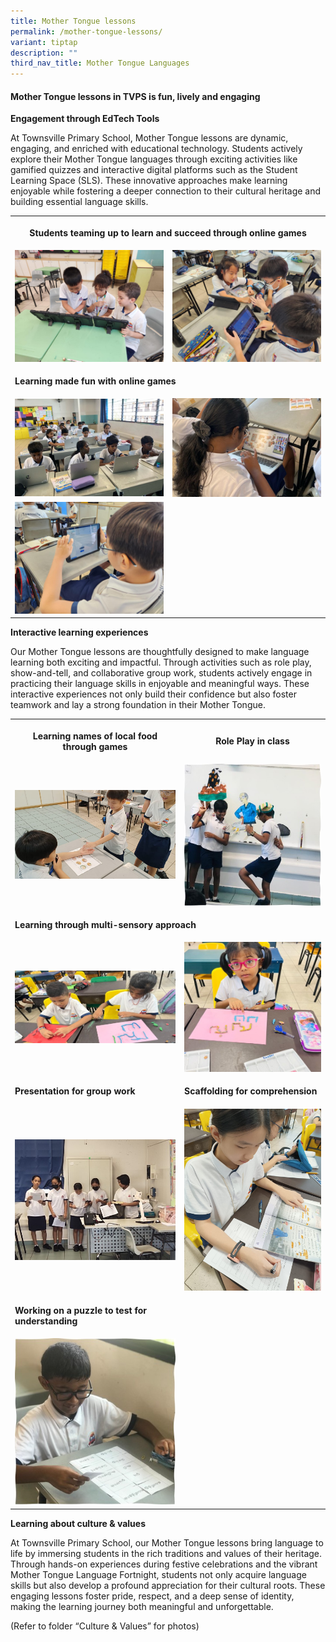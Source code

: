 ```yaml
---
title: Mother Tongue lessons
permalink: /mother-tongue-lessons/
variant: tiptap
description: ""
third_nav_title: Mother Tongue Languages
---
```

<h4><strong>Mother Tongue lessons in TVPS is fun, lively and engaging</strong></h4>
<p><strong>Engagement through EdTech Tools</strong>
</p>
<p>At Townsville Primary School, Mother Tongue lessons are dynamic, engaging,
and enriched with educational technology. Students actively explore their
Mother Tongue languages through exciting activities like gamified quizzes
and interactive digital platforms such as the Student Learning Space (SLS).
These innovative approaches make learning enjoyable while fostering a deeper
connection to their cultural heritage and building essential language skills.</p>
<table style="minWidth: 50px">
<colgroup>
<col>
<col>
</colgroup>
<tbody>
<tr>
<th rowspan="1" colspan="2">
<p>Students teaming up to learn and succeed through online games</p>
</th>
</tr>
<tr>
<td rowspan="1" colspan="1">
<div class="isomer-image-wrapper">
<img style="width: 100%" height="auto" width="100%" alt="" src="/images/Mother Tongue Language/EdTech Tools/Students_teaming_up_to_learn_and_succeed_through_online_games_2.jpg">
</div>
</td>
<td rowspan="1" colspan="1">
<div class="isomer-image-wrapper">
<img style="width: 100%" height="auto" width="100%" alt="" src="/images/Mother Tongue Language/EdTech Tools/Students_teaming_up_to_learn_and_succeed_through_online_games_1.jpg">
</div>
</td>
</tr>
<tr>
<td rowspan="1" colspan="2">
<p><strong>Learning made fun with online games</strong>
</p>
</td>
</tr>
<tr>
<td rowspan="1" colspan="1">
<div class="isomer-image-wrapper">
<img style="width: 100%" height="auto" width="100%" alt="" src="/images/Mother Tongue Language/EdTech Tools/Leveraging_on_Technology_for_learning_2.jpg">
</div>
</td>
<td rowspan="1" colspan="1">
<div class="isomer-image-wrapper">
<img style="width: 100%" height="auto" width="100%" alt="" src="/images/Mother Tongue Language/EdTech Tools/Leveraging_on_Technology_for_learning_1.jpg">
</div>
</td>
</tr>
<tr>
<td rowspan="1" colspan="1">
<div class="isomer-image-wrapper">
<img style="width: 100%" height="auto" width="100%" alt="" src="/images/Mother Tongue Language/EdTech Tools/Learning_made_fun_with_online_games.jpg">
</div>
</td>
<td rowspan="1" colspan="1">
<p></p>
</td>
</tr>
</tbody>
</table>
<p><strong>Interactive learning experiences</strong>
</p>
<p>Our Mother Tongue lessons are thoughtfully designed to make language learning
both exciting and impactful. Through activities such as role play, show-and-tell,
and collaborative group work, students actively engage in practicing their
language skills in enjoyable and meaningful ways. These interactive experiences
not only build their confidence but also foster teamwork and lay a strong
foundation in their Mother Tongue.</p>
<table style="minWidth: 50px">
<colgroup>
<col>
<col>
</colgroup>
<tbody>
<tr>
<th rowspan="1" colspan="1">
<p>Learning names of local food through games</p>
</th>
<th rowspan="1" colspan="1">
<p>Role Play in class</p>
</th>
</tr>
<tr>
<td rowspan="1" colspan="1">
<div class="isomer-image-wrapper">
<img style="width: 100%" height="auto" width="100%" alt="" src="/images/Mother Tongue Language/Learning Experience/Learning_names_of_local_food_through_games.jpg">
</div>
</td>
<td rowspan="1" colspan="1">
<div class="isomer-image-wrapper">
<img style="width: 100%" height="auto" width="100%" alt="" src="/images/Mother Tongue Language/Learning Experience/Role_Play_in_class.jpg">
</div>
</td>
</tr>
<tr>
<td rowspan="1" colspan="2">
<p><strong>Learning through multi-sensory approach</strong>
</p>
</td>
</tr>
<tr>
<td rowspan="1" colspan="1">
<div class="isomer-image-wrapper">
<img style="width: 100%" height="auto" width="100%" alt="" src="/images/Mother Tongue Language/Learning Experience/Learning_through_multi_sensory_approach_1.jpg">
</div>
</td>
<td rowspan="1" colspan="1">
<div class="isomer-image-wrapper">
<img style="width: 100%" height="auto" width="100%" alt="" src="/images/Mother Tongue Language/Learning Experience/Learning_through_multi_sensory_approach_2.jpg">
</div>
</td>
</tr>
<tr>
<td rowspan="1" colspan="1">
<p><strong>Presentation for group work</strong>
</p>
</td>
<td rowspan="1" colspan="1">
<p><strong>Scaffolding for comprehension</strong>
</p>
</td>
</tr>
<tr>
<td rowspan="1" colspan="1">
<div class="isomer-image-wrapper">
<img style="width: 100%" height="auto" width="100%" alt="" src="/images/Mother Tongue Language/Learning Experience/Presentation_for_group_work.jpg">
</div>
</td>
<td rowspan="1" colspan="1">
<div class="isomer-image-wrapper">
<img style="width: 100%" height="auto" width="100%" alt="" src="/images/Mother Tongue Language/Learning Experience/Scaffolding_for_comprehension.jpg">
</div>
</td>
</tr>
<tr>
<td rowspan="1" colspan="1">
<p><strong>Working on a puzzle to test for understanding</strong>
</p>
</td>
<td rowspan="1" colspan="1">
<p></p>
</td>
</tr>
<tr>
<td rowspan="1" colspan="1">
<div class="isomer-image-wrapper">
<img style="width: 100%" height="auto" width="100%" alt="" src="/images/Mother Tongue Language/Learning Experience/Working_on_a_puzzle_to_test_for_understanding.jpg">
</div>
</td>
<td rowspan="1" colspan="1">
<p></p>
</td>
</tr>
</tbody>
</table>
<p><strong>Learning about culture &amp; values</strong>
</p>
<p>At Townsville Primary School, our Mother Tongue lessons bring language
to life by immersing students in the rich traditions and values of their
heritage. Through hands-on experiences during festive celebrations and
the vibrant Mother Tongue Language Fortnight, students not only acquire
language skills but also develop a profound appreciation for their cultural
roots. These engaging lessons foster pride, respect, and a deep sense of
identity, making the learning journey both meaningful and unforgettable.</p>
<p>(Refer to folder “Culture &amp; Values” for photos)</p>